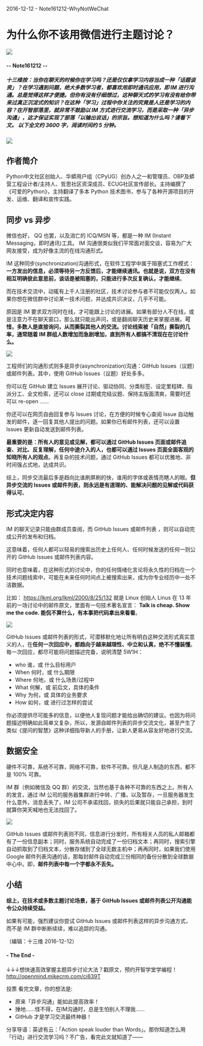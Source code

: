 2016-12-12 - Note161212-WhyNotWeChat

# 为什么你不该用微信进行主题讨论？
![](https://mmbiz.qlogo.cn/mmbiz_png/P7zzkBGoztEsloAW49aYHbosdbicMkhzApOhATXyMagJ7hKTPN9swRzXLg2hsm4jWrZgYSwt73cImDzTkHHicvnw/0?wx_fmt=png)
#### -- Note161212 --

##### **十三维按**：当你在聊天的时候你在学习吗？还是仅仅拿学习内容当成一种「话题谈资」？在学习遇到问题，绝大多数学习者，都喜欢用即时通讯应用，即 IM 进行沟通。总是觉得这样才便捷。但你有没有仔细想过，这种聊天式的学习有没有给你带来过真正沉淀式的知识？在这种「学习」过程中你关注的究竟是人还是学习的内容？在开智部落里，就非常不鼓励以 IM 方式进行交流学习，而是采取一种「异步沟通」，这才保证实现了部落「以输出说话」的宗旨。想知道为什么吗？请看下文。 **以下全文约 3600 字，阅读时间约 5 分钟。**
![](https://mmbiz.qlogo.cn/mmbiz_jpg/P7zzkBGoztGKVakMfib13ey3ltzFvH7QvMtcck6672nM8KoLKlh934TNzfIoVIPmwAToM6vwwb1nia3wLV3wtrBQ/0?wx_fmt=jpeg)


## 作者简介
Python中文社区创始人、华蟒用户组（CPyUG）创办人之一和管理员、OBP及蟒营工程设计者/主持人、哲思社区资深成员、ECUG社区宣传部长。主持编撰了《可爱的Python》，主持翻译了多本 Python 技术图书，参与了各种开源项目的开发、运维、翻译和宣传实践。


## 同步 vs 异步

微信也好， QQ 也罢，以及消亡的 ICQ/MSN 等，都是一种 IM (Instant Messaging，即时通讯)工具。 IM 沟通很类似我们平常面对面交谈，容易为广大网友接受，成为好像主流的在线沟通形式。

IM 这种同步(synchronization)沟通形式，在软件工程学中属于阻塞式工作模式：**一方发出的信息，必须等待另一方反馈后，才能继续通讯。也就是说，双方在没有相互明确彼此意思前，谈话是被阻塞的，只能进行多次反复确认，才能继续**。

而在技术交流中，动辄有上千人注册的社区，技术讨论参与者不可能仅仅两人。如果你想在微信群中讨论某一技术问题，并达成共识决议，几乎不可能。

原因是 IM 要求双方同时在线，才可能跟上讨论的进展。如果有部分人不在线，或是注意力不在聊天窗口，那么就只能出声问，或是翻阅聊天历史来掌握进展。**可惜，多数人是直接询问，从而撕裂其他人的交流。讨论线索被「自然」撕裂的几率，通常随着 IM 群组人数增加而急剧增加，直到所有人都搞不清现在在讨论什么。**

![](http://mmbiz.qpic.cn/mmbiz_jpg/ice5enJHe2ThvLr1ZjhH3LKK9ErgPwcjian4RXaf17m8ctqB1XDVibYuLAjDv6SiaYneTlqYyjW0gPYEibnibwnVC4FQ/640?wx_fmt=jpeg&tp=webp&wxfrom=5&wx_lazy=1)

工程师们的沟通形式则多是异步(asynchronization)沟通：GitHub Issues（议题）或邮件列表。其中，使用 GitHub Issues（议题）好处多多。

你可以在 GitHub 建立 Issues 展开讨论、驱动协同、分类标签、设定里程碑、指派分工、全文检索，还可以 close 过期或完结议题、保持主版面清爽，需要时还可以 re-open ……

你还可以在网页自由回复参与 Issues 讨论，在方便的时候专心查阅 Issue 自动触发的邮件，逐一回复其他人提出的问题。如果你已有邮件列表，还可以设置 Issues 更新自动发送到邮件列表。

**最重要的是：所有人的意见或见解，都可以通过 GitHub Issues 页面或邮件追查、对比、反复理解，任何中途介入的人，也都可以通过 Issues 页面全面客观的知晓所有人的观点**。再复杂的技术问题，通过 GitHub Issues 都可以优雅地、非时间强占式地，达成共识。

综上，同步交流最后多是趋向比谁刷屏刷的快，谁用的字体或表情亮瞎人的眼。**但异步交流的 Issues 或邮件列表，则永远是有道理的、能解决问题的见解或代码获得认可**。

## 形式决定内容

IM 的聊天记录只能由群成员查阅，而 GitHub Issues 或邮件列表 ，则可以自动完成公开的发布和归档。

这意味着，任何人都可以轻易的搜索出历史上任何人、任何时候发送的任何一则公开的 GitHub Issues 或邮件列表内容。

同时也意味着，在这种形式的讨论中，你的任何情绪化言论将永久性的归档在一个技术问题线索中，可能在未来任何时间点上被搜索出来，成为你专业经历中一处不洁数据。

比如： https://lkml.org/lkml/2000/8/25/132 就是 Linux 创始人 Linus 在 13 年前的一场讨论中的邮件原文，里面有一句技术著名宣言： **Talk is cheap. Show me the code. 能侃不算什么，有本事把代码拿出来看看**。

![](http://mmbiz.qpic.cn/mmbiz_jpg/ice5enJHe2ThvLr1ZjhH3LKK9ErgPwcjiaSEGHF33R5Hib7ibBr7nibtkYrDIT3wk1Lhib6IWj4OiaZ8gdl35MwWPmzVQ/640?wx_fmt=jpeg&tp=webp&wxfrom=5&wx_lazy=1)

GitHub Issues 或邮件列表的形式，可潜移默化地让所有明白这种交流形式真实意义的人，在**任何一次回应中，都趋向于越来越理性、中立和认真，绝不不懂装懂**。毎一次回应，都尽可能将问题描述完备，说明清楚 5W1H：

* who 谁，或 什么目标用户
* When 何时，或 什么期限
* Where 何地，或 什么场景/过程中
* What 何解，或 前后文，具体的条件
* Why 为何，或 具体的业务要求
* How 如何，或 进行过怎样的尝试 

你必须提供尽可能多的信息，以便他人复现问题才能给出确切的建议。也因为将问题描述明确如此简单又复杂，所以，发源自邮件列表的异步交流文化，甚至产生了类似《提问的智慧》这种详细指导新人的手册，让新人更易从容友好地进行交流。

## 数据安全
硬件不可靠，系统不可靠，网络不可靠，软件不可靠。但凡是人制造的东西，都不是 100% 可靠。

IM 群（例如微信及 QQ 群）的交流，当然也基于各种不可靠的东西之上。所有人的发言，通过 IM 公司的服务器集群进行中转、广播，以及暂存，一旦服务器发生什么意外，消息丢失了，IM 公司不承诺找回，损失的后果就只能自己承担，到时就算你哭天喊地也无法找回了。

![](http://mmbiz.qpic.cn/mmbiz_jpg/ice5enJHe2ThvLr1ZjhH3LKK9ErgPwcjiaZOdybicUwN4Bx5owcC2AETfPkocyfF8dddl8DOKXYDiadVaHgHsNzBpA/640?wx_fmt=jpeg&tp=webp&wxfrom=5&wx_lazy=1)

GitHub Issues 或邮件列表则不同，信息进行分发时，所有相关人员的私人邮箱都有了一份信息副本；同时，服务系统自动完成了一份归档文本；再同时，搜索引擎自动抓取到了归档文本，分散存储到了全球无数主机中；再再同时，如果我们使用 Google 邮件列表沟通的话，那每封邮件自动完成三份相同的备份分散到全球数据中心中。即，**邮件列表中毎一个字都永不丢失。**


## 小结

**综上，在技术或多数主题讨论场景，基于 GitHub Issues 或邮件列表公开沟通能令公众持续受益。**

如果有可能，强烈建议你尝试 GitHub Issues 或邮件列表这样的异步沟通方式，而不是 IM 群中断断续续，难以追踪的沟通。


（编辑：十三维 2016-12-12）

#### - The End - 


↓↓↓想快速高效掌握主题异步讨论大法？戳原文，预约开智学堂学编程！
http://openmind.mikecrm.com/ci639T

投票
看完文章，你的想法是:
* 原来「异步沟通」能如此提高效率！
* 捶地……怪不得，在IM沟通时，总是生怕别人不理我……
* GitHub 才是学习交流最终神器！

分享导语：英谚有云：「Action speak louder than Words」。那你知道怎么用「行动」进行交流学习吗？不广告，看完此文就知道了——  





